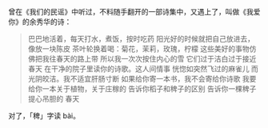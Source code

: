 曾在《我们的民谣》中听过，不料随手翻开的一部诗集中，又遇上了，叫做《我爱你》的余秀华的诗：

> 巴巴地活着，每天打水，煮饭，按时吃药
> 阳光好的时候就把自己放进去，像放一块陈皮
> 茶叶轮换着喝：菊花，茉莉，玫瑰，柠檬
> 这些美好的事物仿佛把我往春天的路上带
> 所以我一次次按住内心的雪
> 它们过于洁白过于接近春天
> 在干净的院子里读你的诗歌。这人间情事
> 恍惚如突然飞过的麻雀儿
> 而光阴皎洁。我不适宜肝肠寸断
> 如果给你寄一本书，我不会寄给你诗歌
> 我要给你一本关于植物，关于庄稼的
> 告诉你稻子和稗子的区别
> 告诉你一棵稗子提心吊胆的
> 春天

对了，「稗」字读 bài。